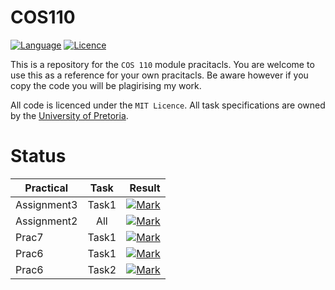 # COS110

[![Language](https://img.shields.io/badge/language-C++-blue.svg)](https://isocpp.org/) [![Licence](https://img.shields.io/packagist/l/doctrine/orm.svg?maxAge=2592000)](https://opensource.org/licenses/MIT)

This is a repository for the `COS 110` module pracitacls. You are welcome to use this as a reference for your own pracitacls. Be aware however if you copy the code you will be plagirising my work.

All code is licenced under the `MIT Licence`. All task specifications are owned by the [University of Pretoria](http://www.up.ac.za/).

# Status

Practical   | Task  |                                                                                             Result
----------- | :---: | -------------------------------------------------------------------------------------------------:
Assignment3 | Task1 | [![Mark](https://img.shields.io/badge/mark-100%25-brightgreen.svg)](/Assignment3/Task1/RESULTS.MD)
Assignment2 |  All  |       [![Mark](https://img.shields.io/badge/mark-100%25-brightgreen.svg)](/Assignment2/RESULTS.MD)
Prac7       | Task1 |             [![Mark](https://img.shields.io/badge/mark-100%25-brightgreen.svg)](/Prac7/RESULTS.MD)
Prac6       | Task1 |       [![Mark](https://img.shields.io/badge/mark-100%25-brightgreen.svg)](/Prac6/Task1/RESULTS.MD)
Prac6       | Task2 |       [![Mark](https://img.shields.io/badge/mark-100%25-brightgreen.svg)](/Prac6/Task2/RESULTS.MD)

